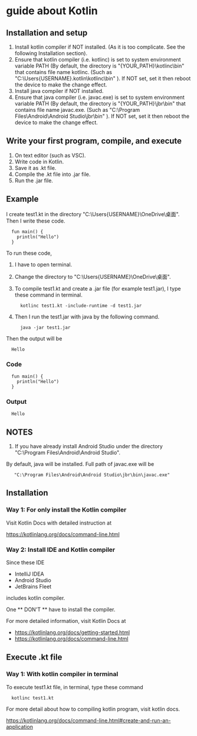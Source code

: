 # guide about Kotlin
## Installation and setup
1. Install kotlin compiler if NOT installed. (As it is too complicate. See the following Installation section).
2. Ensure that kotlin compiler (i.e. kotlinc) is set to system environment variable PATH  (By default, the directory is "{YOUR_PATH}\kotlinc\bin" that contains file name kotlinc. (Such as "C:\Users\{USERNAME}\.kotlin\kotlinc\bin" ). If NOT set, set it then reboot the device to make the change effect.
3. Install java compiler if NOT installed.
4. Ensure that java compiler (i.e. javac.exe) is set to system environment variable PATH  (By default, the directory is "{YOUR_PATH}\jbr\bin" that contains file name javac.exe. (Such as "C:\Program Files\Android\Android Studio\jbr\bin" ). If NOT set, set it then reboot the device to make the change effect.

## Write your first program, compile, and execute 
1. On text editor (such as VSC).
2. Write code in Kotlin.
3. Save it as .kt file.
4. Compile the .kt file into .jar file.
5. Run the .jar file.

## Example
I create test1.kt in the directory "C:\Users\{USERNAME}\OneDrive\桌面". 
Then I write these code.

      fun main() {
      	println("Hello")
      }

To run these code,

1. I have to open terminal.
2. Change the directory to "C:\Users\{USERNAME}\OneDrive\桌面".
3. To compile test1.kt and create a .jar file (for example test1.jar), I type these command in terminal.

         kotlinc test1.kt -include-runtime -d test1.jar
   
4. Then I run the test1.jar with java by the following command.

         java -jar test1.jar

Then the output will be 
            
      Hello
      
### Code 
      
      fun main() {
      	println("Hello")
      }
      
### Output 

      Hello
      
## NOTES
1. If you have already install Android Studio under the directory "C:\Program Files\Android\Android Studio".
   
By default, java will be installed. Full path of javac.exe will be

       "C:\Program Files\Android\Android Studio\jbr\bin\javac.exe"

## Installation 
### Way 1: For only install the Kotlin compiler
Visit Kotlin Docs with detailed instruction at

https://kotlinlang.org/docs/command-line.html

### Way 2: Install IDE and Kotlin compiler
Since these IDE 

+ IntelliJ IDEA
+ Android Studio
+ JetBrains Fleet 

includes kotlin compiler. 

One ** DON'T ** have to install the compiler.

For more detailed information, visit Kotlin Docs at

+ https://kotlinlang.org/docs/getting-started.html
+ https://kotlinlang.org/docs/command-line.html

## Execute .kt file
### Way 1: With kotlin compiler in terminal
To execute test1.kt file, in terminal, type these command

      kotlinc test1.kt

For more detail about how to compiling kotlin program, visit kotlin docs.

https://kotlinlang.org/docs/command-line.html#create-and-run-an-application

